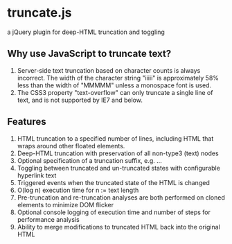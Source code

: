 truncate.js
===========

a jQuery plugin for deep-HTML truncation and toggling

## Why use JavaScript to truncate text?

1. Server-side text truncation based on character counts is always incorrect. The width of the character string "iiiii" is approximately 58% less than the width of "MMMMM" unless a monospace font is used. 
2. The CSS3 property "text-overflow" can only truncate a single line of text, and is not supported by IE7 and below.

## Features

1. HTML truncation to a specified number of lines, including HTML that wraps around other floated elements.
2. Deep-HTML truncation with preservation of all non-type3 (text) nodes
3. Optional specification of a truncation suffix, e.g. …
4. Toggling between truncated and un-truncated states with configurable hyperlink text
5. Triggered events when the truncated state of the HTML is changed
6. O(log n) execution time for n := text length
7. Pre-truncation and re-truncation analyses are both performed on cloned elements to minimize DOM flicker
8. Optional console logging of execution time and number of steps for performance analysis
9. Ability to merge modifications to truncated HTML back into the original HTML